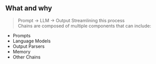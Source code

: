 ## What and why
> Prompt  -> LLM -> Output
Streamlining this process   
Chains are composed of multiple components that can include:
* Prompts
* Language Models
* Output Parsers
* Memory
* Other Chains
